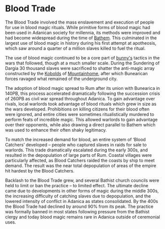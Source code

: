 # Blood Trade
The Blood Trade involved the mass enslavement and execution of people for use in blood magic rituals.
While primitive forms of blood magic had been used in Adanican society for millennia,
its methods were improved and had become widespread during the time of [Bathem](../people/individuals/bathem.md).
This culminated in the largest use of blood magic in history during his first attempt at apotheosis,
which saw around a quarter of a million slaves killed to fuel the ritual. 

The use of blood magic continued to be a core part of [bunny's](../races/bunnies.md) tactics in the wars that followed,
though at a much smaller scale. During the Sundering of Dargia 30 thousand slaves were sacrificed 
to shatter the anti-magic array constructed by the [Kobolds](../races/kobolds.md) of [Mountainhome](../locations/city_mountainhome.md),
after which Bunearican forces ravaged what remained of the underground city. 

The adoption of blood magic spread to Rum after its union with Bunearica in 140PB,
this process accelerated dramatically following the succession crisis of 260PB as civil war spread throughout Adanica.
To gain advantage over rivals, local warlords took advantage of blood rituals which grew in size as the wars developed.
Prohibitions on killing citizens for their blood often were ignored, and entire cities were sometimes ritualistically murdered
to perform feats of incredible magic. This allowed warlords to gain advantage over their opponents,
while also drawing a direct parallel to Bathem which was used to enhance their often shaky legitimacy. 

To match the increased demand for blood, an entire system of ‘Blood Catchers’ developed – people who captured
slaves in raids for sale to warlords. This trade dramatically escalated during the early 300s,
and resulted in the depopulation of large parts of Rum. Coastal villages were particularly affected,
as Blood Catchers raided the coasts by ship to meet demand. The result was the near total depopulation of areas
of the empire hit hardest by the Blood Catchers. 

Backlash to the Blood Trade grew, and several Bathist church councils were held to limit or ban the practice – to limited effect.
The ultimate decline came due to developments in other forms of magic during the middle 300s,
the increasing difficulty of catching slaves due to depopulation, and the lowered intensity of conflict in Adanica as states consolidated.
By the 400s the Blood Trade had declined by around 90% from its peak.
The practice was formally banned in most states following pressure from the Bathist clergy and today blood magic remains rare in Adanica outside of ceremonial uses. 

